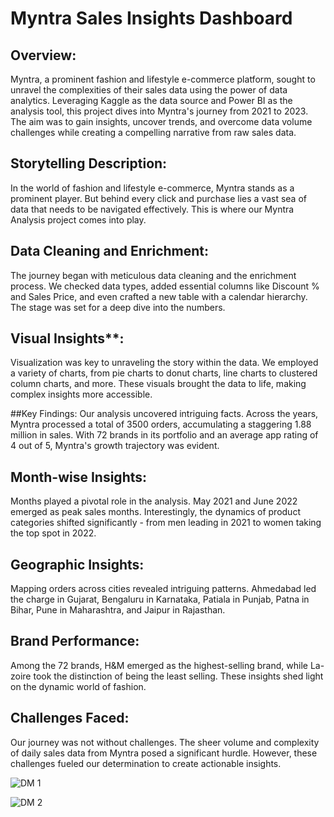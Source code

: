 # Myntra Sales Insights Dashboard
## Overview:
Myntra, a prominent fashion and lifestyle e-commerce platform, sought to unravel the complexities of their sales data using the power of data analytics. Leveraging Kaggle as the data source and Power BI as the analysis tool, this project dives into Myntra's journey from 2021 to 2023. The aim was to gain insights, uncover trends, and overcome data volume challenges while creating a compelling narrative from raw sales data.

## Storytelling Description:
In the world of fashion and lifestyle e-commerce, Myntra stands as a prominent player. But behind every click and purchase lies a vast sea of data that needs to be navigated effectively. This is where our Myntra Analysis project comes into play.

## Data Cleaning and Enrichment:
The journey began with meticulous data cleaning and the enrichment process. We checked data types, added essential columns like Discount % and Sales Price, and even crafted a new table with a calendar hierarchy. The stage was set for a deep dive into the numbers.

## Visual Insights**:
Visualization was key to unraveling the story within the data. We employed a variety of charts, from pie charts to donut charts, line charts to clustered column charts, and more. These visuals brought the data to life, making complex insights more accessible.

##Key Findings:
Our analysis uncovered intriguing facts. Across the years, Myntra processed a total of 3500 orders, accumulating a staggering 1.88 million in sales. With 72 brands in its portfolio and an average app rating of 4 out of 5, Myntra's growth trajectory was evident.

## Month-wise Insights:
Months played a pivotal role in the analysis. May 2021 and June 2022 emerged as peak sales months. Interestingly, the dynamics of product categories shifted significantly - from men leading in 2021 to women taking the top spot in 2022.

## Geographic Insights:
Mapping orders across cities revealed intriguing patterns. Ahmedabad led the charge in Gujarat, Bengaluru in Karnataka, Patiala in Punjab, Patna in Bihar, Pune in Maharashtra, and Jaipur in Rajasthan.

## Brand Performance:
Among the 72 brands, H&M emerged as the highest-selling brand, while La-zoire took the distinction of being the least selling. These insights shed light on the dynamic world of fashion.

## Challenges Faced:
Our journey was not without challenges. The sheer volume and complexity of daily sales data from Myntra posed a significant hurdle. However, these challenges fueled our determination to create actionable insights.


![DM 1](https://github.com/Sans9211/Myntra_Analysis/assets/104644783/df567887-87e0-4d5d-b50d-900ac8cb8af1)


![DM 2](https://github.com/Sans9211/Myntra_Analysis/assets/104644783/394e61b2-62eb-43b7-a926-ccf861bd7929)
